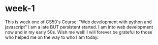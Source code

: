 # week-1
This is week one of CS50's Course: "Web development with python and javascript"
I am a late BUT persistent started. I am into web development now and in my early 50s. Wish me well!
I will forever be grateful to those who helped me on the way to who I am today.

